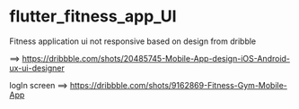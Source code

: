 # flutter_fitness_app_UI

Fitness application ui not responsive based on design from dribble

==> https://dribbble.com/shots/20485745-Mobile-App-design-iOS-Android-ux-ui-designer

logIn screen ==> https://dribbble.com/shots/9162869-Fitness-Gym-Mobile-App
